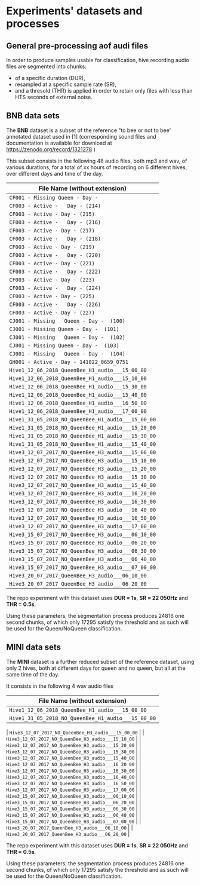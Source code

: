 # Experiments' datasets and processes

## General pre-processing aof audi files
In order to produce samples usable for classification, hive recording audio files are segmented into chunks:
- of a specific duration (DUR), 
- resampled at a specific sample rate (SR), 
- and a thresold (THR) is applied in order to retain only files with less than HTS seconds of external noise.


## BNB data sets
The **BNB** dataset is a subset of the reference "to bee or not to bee' annotated dataset used in [1] (corresponding sound files and documentation is available for download at https://zenodo.org/record/1321278 )

This subset consists in the following 48 audio files, both mp3 and wav, of various durations, for a total of xx hours of recording on 6 different hives, over different days and time of the day. 

| File Name  (without extension)|
|-|
| `CF001 - Missing Queen - Day -` |
| `CF003 - Active -   Day - (214)` |
| `CF003 - Active - Day - (215)` |
| `CF003 - Active -   Day - (216)` |
| `CF003 - Active - Day - (217)` |
| `CF003 - Active -   Day - (218)` |
| `CF003 - Active - Day - (219)` |
| `CF003 - Active -   Day - (220)` |
| `CF003 - Active - Day - (221)` |
| `CF003 - Active -   Day - (222)` |
| `CF003 - Active - Day - (223)` |
| `CF003 - Active -   Day - (224)` |
| `CF003 - Active - Day - (225)` |
| `CF003 - Active -   Day - (226)` |
| `CF003 - Active - Day - (227)` |
| `CJ001 - Missing   Queen - Day -  (100)` |
| `CJ001 - Missing Queen - Day -  (101)` |
| `CJ001 - Missing   Queen - Day -  (102)` |
| `CJ001 - Missing Queen - Day -  (103)` |
| `CJ001 - Missing   Queen - Day -  (104)` |
| `GH001 - Active - Day - 141022_0659_0751` |
| `Hive1_12_06_2018_QueenBee_H1_audio___15_00_00` |
| `Hive1_12_06_2018_QueenBee_H1_audio___15_10_00` |
| `Hive1_12_06_2018_QueenBee_H1_audio___15_30_00` |
| `Hive1_12_06_2018_QueenBee_H1_audio___15_40_00` |
| `Hive1_12_06_2018_QueenBee_H1_audio___16_50_00` |
| `Hive1_12_06_2018_QueenBee_H1_audio___17_00_00` |
| `Hive1_31_05_2018_NO_QueenBee_H1_audio___15_00_00` |
| `Hive1_31_05_2018_NO_QueenBee_H1_audio___15_20_00` |
| `Hive1_31_05_2018_NO_QueenBee_H1_audio___15_30_00` |
| `Hive1_31_05_2018_NO_QueenBee_H1_audio___15_40_00` |
| `Hive3_12_07_2017_NO_QueenBee_H3_audio___15_00_00` |
| `Hive3_12_07_2017_NO_QueenBee_H3_audio___15_10_00` |
| `Hive3_12_07_2017_NO_QueenBee_H3_audio___15_20_00` |
| `Hive3_12_07_2017_NO_QueenBee_H3_audio___15_30_00` |
| `Hive3_12_07_2017_NO_QueenBee_H3_audio___15_40_00` |
| `Hive3_12_07_2017_NO_QueenBee_H3_audio___16_20_00` |
| `Hive3_12_07_2017_NO_QueenBee_H3_audio___16_30_00` |
| `Hive3_12_07_2017_NO_QueenBee_H3_audio___16_40_00` |
| `Hive3_12_07_2017_NO_QueenBee_H3_audio___16_50_00` |
| `Hive3_12_07_2017_NO_QueenBee_H3_audio___17_00_00` |
| `Hive3_15_07_2017_NO_QueenBee_H3_audio___06_10_00` |
| `Hive3_15_07_2017_NO_QueenBee_H3_audio___06_20_00` |
| `Hive3_15_07_2017_NO_QueenBee_H3_audio___06_30_00` |
| `Hive3_15_07_2017_NO_QueenBee_H3_audio___06_40_00` |
| `Hive3_15_07_2017_NO_QueenBee_H3_audio___07_00_00` |
| `Hive3_20_07_2017_QueenBee_H3_audio___06_10_00` |
| `Hive3_20_07_2017_QueenBee_H3_audio___06_20_00` |


The repo experiment with this dataset uses **DUR = 1s**, **SR = 22 050Hz** and **THR = 0.5s**.

Using these parameters, the segmentation process produces 24816 one second chunks, of which only 17295 satisfy the threshold and as such will be used for the Queen/NoQueen classification.


## MINI data sets

The **MINI** dataset is a further reduced subset of the reference dataset, using only 2 hives, both at different days for queen and no queen, but all at the same time of the day.

It consists in the following 4 wav audio files

| File Name  (without extension)|
|-|
| `Hive1_12_06_2018_QueenBee_H1_audio___15_00_00` |
| `Hive1_31_05_2018_NO_QueenBee_H1_audio___15_00_00` |

| `Hive3_12_07_2017_NO_QueenBee_H3_audio___15_00_00` |
| `Hive3_12_07_2017_NO_QueenBee_H3_audio___15_10_00` |
| `Hive3_12_07_2017_NO_QueenBee_H3_audio___15_20_00` |
| `Hive3_12_07_2017_NO_QueenBee_H3_audio___15_30_00` |
| `Hive3_12_07_2017_NO_QueenBee_H3_audio___15_40_00` |
| `Hive3_12_07_2017_NO_QueenBee_H3_audio___16_20_00` |
| `Hive3_12_07_2017_NO_QueenBee_H3_audio___16_30_00` |
| `Hive3_12_07_2017_NO_QueenBee_H3_audio___16_40_00` |
| `Hive3_12_07_2017_NO_QueenBee_H3_audio___16_50_00` |
| `Hive3_12_07_2017_NO_QueenBee_H3_audio___17_00_00` |
| `Hive3_15_07_2017_NO_QueenBee_H3_audio___06_10_00` |
| `Hive3_15_07_2017_NO_QueenBee_H3_audio___06_20_00` |
| `Hive3_15_07_2017_NO_QueenBee_H3_audio___06_30_00` |
| `Hive3_15_07_2017_NO_QueenBee_H3_audio___06_40_00` |
| `Hive3_15_07_2017_NO_QueenBee_H3_audio___07_00_00` |
| `Hive3_20_07_2017_QueenBee_H3_audio___06_10_00` |
| `Hive3_20_07_2017_QueenBee_H3_audio___06_20_00` |


The repo experiment with this dataset uses **DUR = 1s**, **SR = 22 050Hz** and **THR = 0.5s**.

Using these parameters, the segmentation process produces 24816 one second chunks, of which only 17295 satisfy the threshold and as such will be used for the Queen/NoQueen classification.
